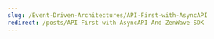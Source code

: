 ```yaml
---
slug: /Event-Driven-Architectures/API-First-with-AsyncAPI
redirect: /posts/API-First-with-AsyncAPI-And-ZenWave-SDK
---
```

